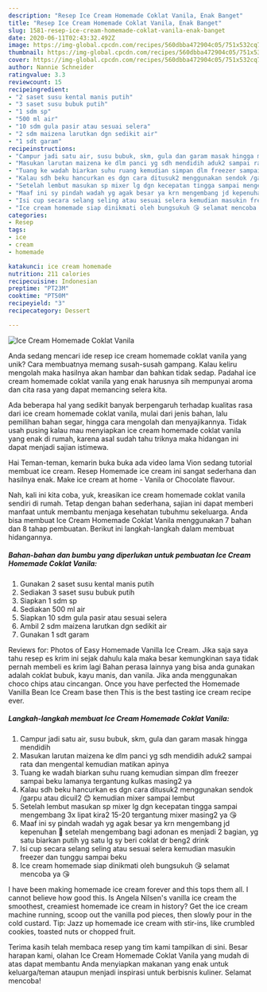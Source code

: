 ```yaml
---
description: "Resep Ice Cream Homemade Coklat Vanila, Enak Banget"
title: "Resep Ice Cream Homemade Coklat Vanila, Enak Banget"
slug: 1581-resep-ice-cream-homemade-coklat-vanila-enak-banget
date: 2020-06-11T02:43:32.492Z
image: https://img-global.cpcdn.com/recipes/560dbba472904c05/751x532cq70/ice-cream-homemade-coklat-vanila-foto-resep-utama.jpg
thumbnail: https://img-global.cpcdn.com/recipes/560dbba472904c05/751x532cq70/ice-cream-homemade-coklat-vanila-foto-resep-utama.jpg
cover: https://img-global.cpcdn.com/recipes/560dbba472904c05/751x532cq70/ice-cream-homemade-coklat-vanila-foto-resep-utama.jpg
author: Nannie Schneider
ratingvalue: 3.3
reviewcount: 15
recipeingredient:
- "2 saset susu kental manis putih"
- "3 saset susu bubuk putih"
- "1 sdm sp"
- "500 ml air"
- "10 sdm gula pasir atau sesuai selera"
- "2 sdm maizena larutkan dgn sedikit air"
- "1 sdt garam"
recipeinstructions:
- "Campur jadi satu air, susu bubuk, skm, gula dan garam masak hingga mendidih"
- "Masukan larutan maizena ke dlm panci yg sdh mendidih aduk2 sampai rata dan mengental kemudian matikan apinya"
- "Tuang ke wadah biarkan suhu ruang kemudian simpan dlm freezer sampai beku lamanya tergantung kulkas masing2 ya"
- "Kalau sdh beku hancurkan es dgn cara ditusuk2 menggunakan sendok /garpu atau dicuil2 😊 kemudian mixer sampai lembut"
- "Setelah lembut masukan sp mixer lg dgn kecepatan tingga sampai mengembang 3x lipat kira2 15-20 tergantung mixer masing2 ya 😘"
- "Maaf ini sy pindah wadah yg agak besar ya krn mengembang jd kepenuhan 🙏 setelah mengembang bagi adonan es menjadi 2 bagian, yg satu biarkan putih yg satu lg sy beri coklat dr beng2 drink"
- "Isi cup secara selang seling atau sesuai selera kemudian masukin freezer dan tunggu sampai beku"
- "Ice cream homemade siap dinikmati oleh bungsukuh 😘 selamat mencoba ya 😘"
categories:
- Resep
tags:
- ice
- cream
- homemade

katakunci: ice cream homemade 
nutrition: 211 calories
recipecuisine: Indonesian
preptime: "PT23M"
cooktime: "PT50M"
recipeyield: "3"
recipecategory: Dessert

---
```



![Ice Cream Homemade Coklat Vanila](https://img-global.cpcdn.com/recipes/560dbba472904c05/751x532cq70/ice-cream-homemade-coklat-vanila-foto-resep-utama.jpg)

Anda sedang mencari ide resep ice cream homemade coklat vanila yang unik? Cara membuatnya memang susah-susah gampang. Kalau keliru mengolah maka hasilnya akan hambar dan bahkan tidak sedap. Padahal ice cream homemade coklat vanila yang enak harusnya sih mempunyai aroma dan cita rasa yang dapat memancing selera kita.

Ada beberapa hal yang sedikit banyak berpengaruh terhadap kualitas rasa dari ice cream homemade coklat vanila, mulai dari jenis bahan, lalu pemilihan bahan segar, hingga cara mengolah dan menyajikannya. Tidak usah pusing kalau mau menyiapkan ice cream homemade coklat vanila yang enak di rumah, karena asal sudah tahu triknya maka hidangan ini dapat menjadi sajian istimewa.

Hai Teman-teman, kemarin buka buka ada video lama Vion sedang tutorial membuat ice cream. Resep Homemade ice cream ini sangat sederhana dan hasilnya enak. Make ice cream at home - Vanila or Chocolate flavour.


Nah, kali ini kita coba, yuk, kreasikan ice cream homemade coklat vanila sendiri di rumah. Tetap dengan bahan sederhana, sajian ini dapat memberi manfaat untuk membantu menjaga kesehatan tubuhmu sekeluarga. Anda bisa membuat Ice Cream Homemade Coklat Vanila menggunakan 7 bahan dan 8 tahap pembuatan. Berikut ini langkah-langkah dalam membuat hidangannya.

<!--inarticleads1-->

##### Bahan-bahan dan bumbu yang diperlukan untuk pembuatan Ice Cream Homemade Coklat Vanila:

1. Gunakan 2 saset susu kental manis putih
1. Sediakan 3 saset susu bubuk putih
1. Siapkan 1 sdm sp
1. Sediakan 500 ml air
1. Siapkan 10 sdm gula pasir atau sesuai selera
1. Ambil 2 sdm maizena larutkan dgn sedikit air
1. Gunakan 1 sdt garam


Reviews for: Photos of Easy Homemade Vanilla Ice Cream. Jika saja saya tahu resep es krim ini sejak dahulu kala maka besar kemungkinan saya tidak pernah membeli es krim lagi Bahan perasa lainnya yang bisa anda gunakan adalah coklat bubuk, kayu manis, dan vanila. Jika anda menggunakan choco chips atau cincangan. Once you have perfected the Homemade Vanilla Bean Ice Cream base then This is the best tasting ice cream recipe ever. 

<!--inarticleads2-->

##### Langkah-langkah membuat Ice Cream Homemade Coklat Vanila:

1. Campur jadi satu air, susu bubuk, skm, gula dan garam masak hingga mendidih
1. Masukan larutan maizena ke dlm panci yg sdh mendidih aduk2 sampai rata dan mengental kemudian matikan apinya
1. Tuang ke wadah biarkan suhu ruang kemudian simpan dlm freezer sampai beku lamanya tergantung kulkas masing2 ya
1. Kalau sdh beku hancurkan es dgn cara ditusuk2 menggunakan sendok /garpu atau dicuil2 😊 kemudian mixer sampai lembut
1. Setelah lembut masukan sp mixer lg dgn kecepatan tingga sampai mengembang 3x lipat kira2 15-20 tergantung mixer masing2 ya 😘
1. Maaf ini sy pindah wadah yg agak besar ya krn mengembang jd kepenuhan 🙏 setelah mengembang bagi adonan es menjadi 2 bagian, yg satu biarkan putih yg satu lg sy beri coklat dr beng2 drink
1. Isi cup secara selang seling atau sesuai selera kemudian masukin freezer dan tunggu sampai beku
1. Ice cream homemade siap dinikmati oleh bungsukuh 😘 selamat mencoba ya 😘


I have been making homemade ice cream forever and this tops them all. I cannot believe how good this. Is Angela Nilsen&#39;s vanilla ice cream the smoothest, creamiest homemade ice cream in history? Get the ice cream machine running, scoop out the vanilla pod pieces, then slowly pour in the cold custard. Tip: Jazz up homemade ice cream with stir-ins, like crumbled cookies, toasted nuts or chopped fruit. 

Terima kasih telah membaca resep yang tim kami tampilkan di sini. Besar harapan kami, olahan Ice Cream Homemade Coklat Vanila yang mudah di atas dapat membantu Anda menyiapkan makanan yang enak untuk keluarga/teman ataupun menjadi inspirasi untuk berbisnis kuliner. Selamat mencoba!
